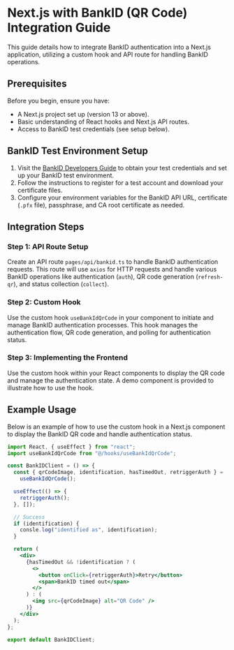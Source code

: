 # Next.js with BankID (QR Code) Integration Guide

This guide details how to integrate BankID authentication into a Next.js application, utilizing a custom hook and API route for handling BankID operations.

## Prerequisites

Before you begin, ensure you have:

- A Next.js project set up (version 13 or above).
- Basic understanding of React hooks and Next.js API routes.
- Access to BankID test credentials (see setup below).

## BankID Test Environment Setup

1. Visit the [BankID Developers Guide](https://www.bankid.com/utvecklare/guider) to obtain your test credentials and set up your BankID test environment.
2. Follow the instructions to register for a test account and download your certificate files.
3. Configure your environment variables for the BankID API URL, certificate (`.pfx` file), passphrase, and CA root certificate as needed.

## Integration Steps

### Step 1: API Route Setup

Create an API route `pages/api/bankid.ts` to handle BankID authentication requests. This route will use `axios` for HTTP requests and handle various BankID operations like authentication (`auth`), QR code generation (`refresh-qr`), and status collection (`collect`).

### Step 2: Custom Hook

Use the custom hook `useBankIdQrCode` in your component to initiate and manage BankID authentication processes. This hook manages the authentication flow, QR code generation, and polling for authentication status.

### Step 3: Implementing the Frontend

Use the custom hook within your React components to display the QR code and manage the authentication state. A demo component is provided to illustrate how to use the hook.

## Example Usage

Below is an example of how to use the custom hook in a Next.js component to display the BankID QR code and handle authentication status.

```jsx
import React, { useEffect } from "react";
import useBankIdQrCode from "@/hooks/useBankIdQrCode";

const BankIDClient = () => {
  const { qrCodeImage, identification, hasTimedOut, retriggerAuth } =
    useBankIdQrCode();

  useEffect(() => {
    retriggerAuth();
  }, []);

  // Success
  if (identification) {
    consle.log("identified as", identification);
  }

  return (
    <div>
      {hasTimedOut && !identification ? (
        <>
          <button onClick={retriggerAuth}>Retry</button>
          <span>BankID timed out</span>
        </>
      ) : (
        <img src={qrCodeImage} alt="QR Code" />
      )}
    </div>
  );
};

export default BankIDClient;
```
